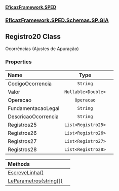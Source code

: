 #### [EficazFramework.SPED](EficazFrameworkSPED.md 'EficazFramework SPED')
### [EficazFramework.SPED.Schemas.SP.GIA](EficazFramework.SPED.Schemas.SP.GIA.md 'EficazFramework.SPED.Schemas.SP.GIA')

## Registro20 Class

Ocorrências (Ajustes de Apuração)
### Properties

| Name | Type | |
| :--- | :---: | :--- |
| CodigoOcorrencia | `String` |  |
| Valor | `Nullable<Double>` |  |
| Operacao | `Operacao` |  |
| FundamentacaoLegal | `String` |  |
| DescricaoOcorrencia | `String` |  |
| Registros25 | `List<Registro25>` |  |
| Registros26 | `List<Registro26>` |  |
| Registros27 | `List<Registro27>` |  |
| Registros28 | `List<Registro28>` |  |

| Methods | |
| :--- | :--- |
| [EscreveLinha()](EficazFramework.SPED.Schemas.SP.GIA/Registro20/EscreveLinha().md 'EficazFramework.SPED.Schemas.SP.GIA.Registro20.EscreveLinha()') | |
| [LeParametros(string[])](EficazFramework.SPED.Schemas.SP.GIA/Registro20/LeParametros(string[]).md 'EficazFramework.SPED.Schemas.SP.GIA.Registro20.LeParametros(string[])') | |
